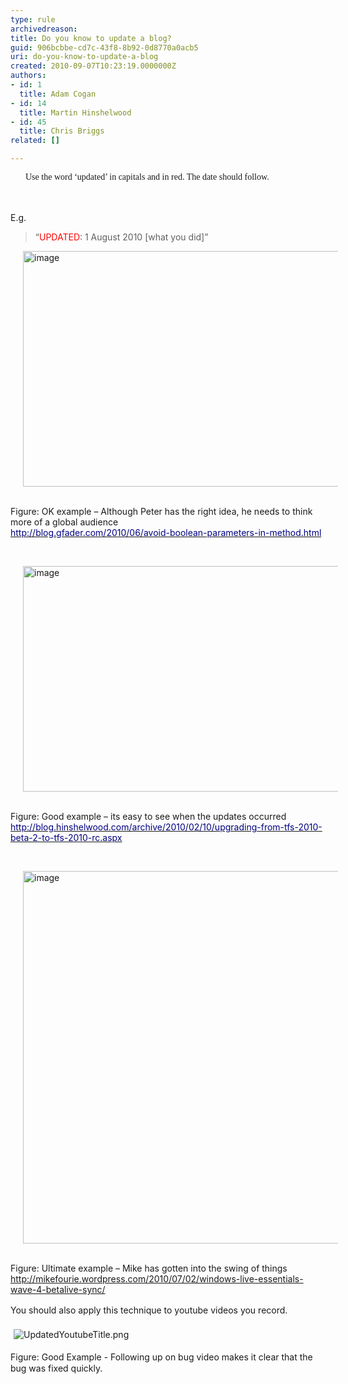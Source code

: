 ```yaml
---
type: rule
archivedreason: 
title: Do you know to update a blog?
guid: 906bcbbe-cd7c-43f8-8b92-0d8770a0acb5
uri: do-you-know-to-update-a-blog
created: 2010-09-07T10:23:19.0000000Z
authors:
- id: 1
  title: Adam Cogan
- id: 14
  title: Martin Hinshelwood
- id: 45
  title: Chris Briggs
related: []

---
```



<span><font face="Calibri"><p style="margin&#58;0cm 0cm 0pt 18pt;"><span><font face="Calibri">Use the word ‘updated’ in capitals and in red. The date should follow. </font></span></p></font></span>
<br><excerpt class='endintro'></excerpt><br>
<p>E.g. &#160; </p><blockquote><p>“<font color="#ff0000">UPDATED</font>&#58; 1 August 2010 [what you did]”</p></blockquote><p>
   <img title="image" alt="image" src="/PublishingImages/RulesBloggingUpdate_OKPeter.jpg" border="0" style="margin&#58;0px 20px;border&#58;0px currentcolor;width&#58;800px;height&#58;377px;padding-top&#58;0px;padding-right&#58;0px;padding-left&#58;0px;display&#58;inline;background-image&#58;none;" /> &#160;&#160;</p><p>Figure&#58; OK example&#160;– Although Peter has the right idea, he needs to think more of a global audience<br><a href="http&#58;//blog.gfader.com/2010/06/avoid-boolean-parameters-in-method.html" shape="rect"><font color="#000080">http&#58;//blog.gfader.com/2010/06/avoid-boolean-parameters-in-method.html</font></a> </p><p>&#160; </p><p>
   <img title="image" alt="image" src="/PublishingImages/RulesBloggingUpdate_GoodMartin.jpg" border="0" style="margin&#58;0px 20px;border&#58;0px currentcolor;width&#58;800px;height&#58;361px;padding-top&#58;0px;padding-right&#58;0px;padding-left&#58;0px;display&#58;inline;background-image&#58;none;" /> &#160;&#160;</p><p>Figure&#58; Good example&#160;– its easy to see when the updates occurred<br><a href="http&#58;//blog.hinshelwood.com/archive/2010/02/10/upgrading-from-tfs-2010-beta-2-to-tfs-2010-rc.aspx" shape="rect"><font color="#000080">http&#58;//blog.hinshelwood.com/archive/2010/02/10/upgrading-from-tfs-2010-beta-2-to-tfs-2010-rc.aspx</font></a> </p><p>&#160; </p><p>
   <img title="image" alt="image" src="/PublishingImages/RulesBloggingUpdate_UltimateMike.jpg" border="0" style="margin&#58;0px 20px;border&#58;0px currentcolor;width&#58;800px;height&#58;596px;padding-top&#58;0px;padding-right&#58;0px;padding-left&#58;0px;display&#58;inline;background-image&#58;none;" /> &#160;&#160;</p><p>Figure&#58; Ultimate example&#160;– Mike has gotten into the swing of things<br><font color="#000080"><a href="http&#58;//mikefourie.wordpress.com/2010/07/02/windows-live-essentials-wave-4-betalive-sync/" shape="rect">http&#58;//mikefourie.wordpress.com/2010/07/02/windows-live-essentials-wave-4-betalive-sync/</a></font></p><p><span style="line-height&#58;1.6;">You should also apply this technique to youtube videos you record.​</span><span style="line-height&#58;1.6;">​&#160;</span></p><p><img src="/PublishingImages/UpdatedYoutubeTitle.png" alt="UpdatedYoutubeTitle.png" style="margin&#58;5px;" /><br></p><p>Figure&#58; Good Example - Following up on bug video makes it clear that the bug was&#160;<span style="line-height&#58;20.8px;">fixed</span> quickly.</p><p><br></p><p><br></p>


